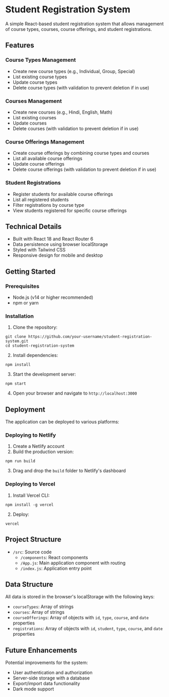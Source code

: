 # Student Registration System

A simple React-based student registration system that allows management of course types, courses, course offerings, and student registrations.

## Features

### Course Types Management
- Create new course types (e.g., Individual, Group, Special)
- List existing course types
- Update course types
- Delete course types (with validation to prevent deletion if in use)

### Courses Management
- Create new courses (e.g., Hindi, English, Math)
- List existing courses
- Update courses
- Delete courses (with validation to prevent deletion if in use)

### Course Offerings Management
- Create course offerings by combining course types and courses
- List all available course offerings
- Update course offerings
- Delete course offerings (with validation to prevent deletion if in use)

### Student Registrations
- Register students for available course offerings
- List all registered students
- Filter registrations by course type
- View students registered for specific course offerings

## Technical Details

- Built with React 18 and React Router 6
- Data persistence using browser localStorage
- Styled with Tailwind CSS
- Responsive design for mobile and desktop

## Getting Started

### Prerequisites

- Node.js (v14 or higher recommended)
- npm or yarn

### Installation

1. Clone the repository:
```
git clone https://github.com/your-username/student-registration-system.git
cd student-registration-system
```

2. Install dependencies:
```
npm install
```

3. Start the development server:
```
npm start
```

4. Open your browser and navigate to `http://localhost:3000`

## Deployment

The application can be deployed to various platforms:

### Deploying to Netlify

1. Create a Netlify account
2. Build the production version:
```
npm run build
```
3. Drag and drop the `build` folder to Netlify's dashboard
   
### Deploying to Vercel

1. Install Vercel CLI:
```
npm install -g vercel
```
2. Deploy:
```
vercel
```

## Project Structure

- `/src`: Source code
  - `/components`: React components
  - `/App.js`: Main application component with routing
  - `/index.js`: Application entry point

## Data Structure

All data is stored in the browser's localStorage with the following keys:
- `courseTypes`: Array of strings
- `courses`: Array of strings
- `courseOfferings`: Array of objects with `id`, `type`, `course`, and `date` properties
- `registrations`: Array of objects with `id`, `student`, `type`, `course`, and `date` properties

## Future Enhancements

Potential improvements for the system:
- User authentication and authorization
- Server-side storage with a database
- Export/import data functionality
- Dark mode support
